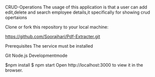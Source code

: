 CRUD-Operations
The usage of this application is that a user can add edit,delete and search employee details,it specifically for showing crud opertaions

Clone or fork this repository to your local machine:

https://github.com/Soorajhari/Pdf-Extracter.git

Prerequisites The service must be installed

Git
Node.js
Developmentmode

$npm install
$ npm start
Open http://localhost:3000 to view it in the browser.
